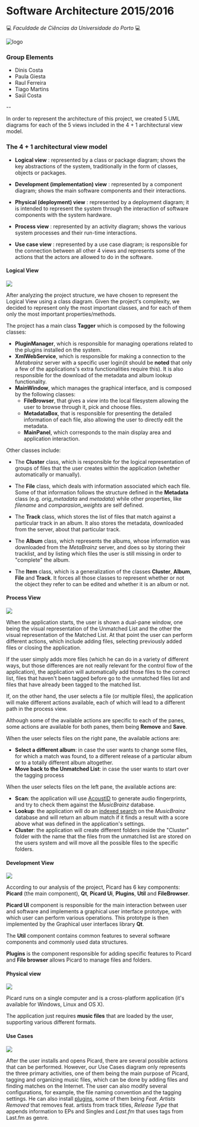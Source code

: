 # Software Architecture 2015/2016

:computer: *Faculdade de Ciências da Universidade do Porto* :computer:

![logo](https://picard.musicbrainz.org/static/img/picard-icon-large.svg)

### Group Elements

-   Dinis Costa
-   Paula Giesta
-   Raul Ferreira
-   Tiago Martins
-   Saúl Costa

--

In order to represent the architecture of this project, we created 5 UML diagrams for each of the 5 views included in the 4 + 1 architectural view model.

### The 4 + 1 architectural view model

+ **Logical view** : represented by a class or package diagram; shows the key abstractions of the system, traditionally in the form of classes, objects or packages. 

+ **Development (implementation) view** : represented by a component diagram; shows the main software components and their interactions.

+ **Physical (deployment) view** : represented by a deployment diagram; it is intended to represent the system through the interaction of software components with the system hardware.

+ **Process view** : represented by an activity diagram; shows the various system processes and their run-time interactions.

+ **Use case view** : represented by a use case diagram; is responsible for the connection between all other 4 views  and represents some of the actions that the actors are allowed to do in the software.


#### Logical View

![](LogicalView.png)

After analyzing the project structure, we have chosen to represent the Logical View using a class diagram.
Given the project's complexity, we decided to represent only the most important classes, and for each of them only the most important properties/methods.

The project has a main class **Tagger** which is composed by the following classes:

- **PluginManager**, which is responsible for managing operations related to the plugins installed on the system.
- **XmlWebService**, which is responsible for making a connection to the _Metabrainz_ server with a specific user login(it should be **noted** that only a few of the applications's extra functionalities require this). It is also responsible for the download of the metadata and album lookup functionality.
- **MainWindow**, which manages the graphical interface, and is composed by the following classes:
  - **FileBrowser**, that gives a _view_ into the local filesystem allowing the user to browse through it, pick and choose files.
  - **MetadataBox**, that is responsible for presenting the detailed information of each file, also allowing the user to directly edit the metadata.
  - **MainPanel**, which corresponds to the main display area and application interaction.

Other classes include:

- The **Cluster** class, which is responsible for the logical representation of groups of files that the user creates within the application (whether automatically or manually).

- The **File** class, which deals with information associated which each file. Some of that information follows the structure defined in the **Metadata** class (e.g. _orig_metadata_ and _metadata_) while other properties, like _filename_ and _comparasion_weights_ are self defined.

- The **Track** class, which stores the list of files that match against a particular track in an album. It also stores the metadata, downloaded from the server, about that particular track.

- The **Album** class, which represents the albums, whose information was downloaded from the _MetaBrainz_ server, and does so by storing their tracklist, and by listing which files the user is still missing in order to "complete" the album.

- The **Item** class, which is a generalization of the classes **Cluster**, **Album**, **File** and **Track**. It forces all those classes to represent whether or not the object they refer to can be edited and whether it is an album or not.


#### Process View

![](process_view.png)

When the application starts, the user is shown a dual-pane window, one being the visual representation of the Unmatched List and the other the visual representation of the Matched List.
At that point the user can perform different actions, which include adding files, selecting previously added files or closing the application.

If the user simply adds more files (which he can do in a variety of different ways, but those differences are not really relevant for the control flow of the application), the application will automatically add those files to the correct list, files that haven't been tagged before go to the unmatched files list and files that have already been tagged to the matched list.

If, on the other hand, the user selects a file (or multiple files), the application will make different actions available, each of which will lead to a different path in the process view.

Although some of the available actions are specific to each of the panes, some actions are available for both panes, them being **Remove** and **Save**.

When the user selects files on the right pane, the available actions are:

- **Select a different album**: in case the user wants to change some files, for which a match was found, to a different release of a particular album or to a totally different album altogether.
- **Move back to the Unmatched List**: in case the user wants to start over the tagging process

When the user selects files on the left pane, the available actions are:

- **Scan**: the application will use [AcoustID](https://acoustid.org/) to generate audio fingerprints, and try to check them against the _MusicBrainz_ database.
- **Lookup**: the application will do an [indexed search](https://musicbrainz.org/doc/Search#Indexed_search) on the _MusicBrainz_ database and will return an album match if it finds a result with a score above what was defined in the application's settings. 
- **Cluster**: the application will create different folders inside the "Cluster" folder with the name that the files from the unmatched list are stored on the users system and will move all the possible files to the specific folders.

#### Development View

![](DevelopmentView.png)

According to our analysis of the project, Picard has 6 key components: **Picard** (the main component), **Qt**, **Picard Ui**, **Plugins**, **Util** and **FileBrowser**.

**Picard UI** component is responsible for the main interaction between user and software and implements a graphical user interface prototype, with which user can perform various operations. 
This prototype is then implemented by the Graphical user interfaces library **Qt**.

The **Util** component contains common features to several software components and commonly used data structures.

**Plugins** is the component responsible for adding specific features to Picard and **File browser** allows Picard to manage files and folders.

#### Physical view 

![](PhysicalView.png)

Picard runs on a single computer and is a cross-platform application (it's available for Windows, Linux and OS X).

The application just requires **music files** that are loaded by the user, supporting various different formats.

#### Use Cases

![](useCases.png)

After the user installs and opens Picard, there are several possible actions that can be performed. However, our Use Cases diagram only represents the three primary activities, one of them being the main purpose of Picard, tagging and organizing music files, which can be done by adding files and finding matches on the Internet.
The user can also modify several configurations, for example, the file naming convention and the tagging settings. He can also install [plugins](https://picard.musicbrainz.org/plugins/), some of them being *Feat. Artists Removed* that removes feat. artists from track titles, *Release Type* that appends information to EPs and Singles and *Last.fm*  that uses tags from Last.fm as genre.

